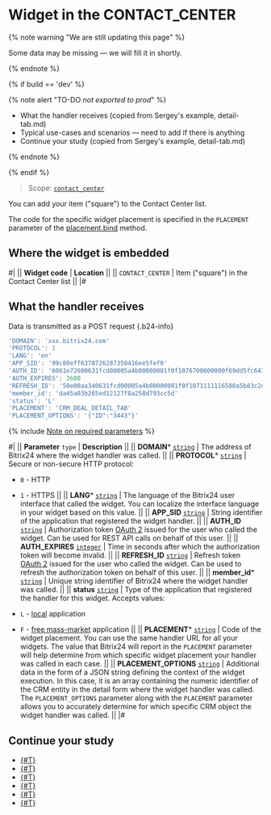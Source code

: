 # Widget in the CONTACT_CENTER

{% note warning "We are still updating this page" %}

Some data may be missing — we will fill it in shortly.

{% endnote %}

{% if build == 'dev' %}

{% note alert "TO-DO _not exported to prod_" %}

- What the handler receives (copied from Sergey's example, detail-tab.md)
- Typical use-cases and scenarios — need to add if there is anything
- Continue your study (copied from Sergey's example, detail-tab.md)

{% endnote %}

{% endif %}

> Scope: [`contact_center`](../scopes/permissions.md)

You can add your item ("square") to the Contact Center list.

The code for the specific widget placement is specified in the `PLACEMENT` parameter of the [placement.bind](./placement-bind.md) method.

## Where the widget is embedded

#| 
|| **Widget code** | **Location** ||
|| `CONTACT_CENTER` | Item ("square") in the Contact Center list ||
|#

## What the handler receives

Data is transmitted as a POST request {.b24-info}

```js
'DOMAIN': 'xxx.bitrix24.com'
'PROTOCOL': 1
'LANG': 'en'
'APP_SID': '99c80eff6378726287350416ee5fef0'
'AUTH_ID': '6061e72600631fcd00005a4b00000001f0f1076700000000f69dd5fc643d9ce2fdbc1'
'AUTH_EXPIRES': 3600
'REFRESH_ID': '50e00aa340631fcd00005a4b00000001f0f1071111116580a5b83c2de639ef28c12'
'member_id': 'da45a03b265ed12127f8a258d793cc5d'
'status': 'L'
'PLACEMENT': 'CRM_DEAL_DETAIL_TAB'
'PLACEMENT_OPTIONS': '{"ID":"3443"}'
```

{% include [Note on required parameters](../../_includes/required.md) %}

#| 
|| **Parameter**
`type` | **Description** ||
|| **DOMAIN*** 
[`string`](../data-types.md) | The address of Bitrix24 where the widget handler was called. ||
|| **PROTOCOL*** 
[`string`](../data-types.md) | Secure or non-secure HTTP protocol:

- `0` - HTTP
- `1` - HTTPS
 ||
|| **LANG*** 
[`string`](../data-types.md) | The language of the Bitrix24 user interface that called the widget. You can localize the interface language in your widget based on this value. ||
|| **APP_SID** 
[`string`](../data-types.md) | String identifier of the application that registered the widget handler. ||
|| **AUTH_ID** 
[`string`](../data-types.md) | Authorization token [OAuth 2](../../settings/oauth/simple-way.md) issued for the user who called the widget. Can be used for REST API calls on behalf of this user. ||
|| **AUTH_EXPIRES** 
[`integer`](../data-types.md) | Time in seconds after which the authorization token will become invalid. ||
|| **REFRESH_ID** 
[`string`](../data-types.md) | Refresh token [OAuth 2](../../settings/oauth/simple-way.md) issued for the user who called the widget. Can be used to refresh the authorization token on behalf of this user. ||
|| **member_id*** 
[`string`](../data-types.md) | Unique string identifier of Bitrix24 where the widget handler was called. ||
|| **status** 
[`string`](../data-types.md) | Type of the application that registered the handler for this widget. Accepts values:

- `L` - [local](../../local-integrations/local-apps.md) application
- `F` - [free mass-market](../../market/index.md) application
||
|| **PLACEMENT*** 
[`string`](../data-types.md) | Code of the widget placement. You can use the same handler URL for all your widgets. The value that Bitrix24 will report in the `PLACEMENT` parameter will help determine from which specific widget placement your handler was called in each case. ||
|| **PLACEMENT_OPTIONS** 
[`string`](../data-types.md) | Additional data in the form of a JSON string defining the context of the widget execution. In this case, it is an array containing the numeric identifier of the CRM entity in the detail form where the widget handler was called. The `PLACEMENT_OPTIONS` parameter along with the `PLACEMENT` parameter allows you to accurately determine for which specific CRM object the widget handler was called. ||
|#

## Continue your study

- [{#T}](./placement-bind.md)
- [{#T}](./ui-interaction/index.md)
- [{#T}](./ui-interaction/crm-card.md)
- [{#T}](../../settings/interactivity/index.md)
- [{#T}](./open-application.md)
- [{#T}](./open-path.md)
